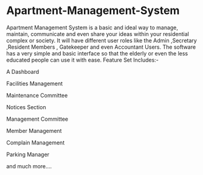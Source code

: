 # Apartment-Management-System
Apartment  Management System is a basic and ideal way to manage, maintain, communicate and even share your ideas within your residential complex or society.
It will have different user roles like the Admin ,Secretary ,Resident  Members , Gatekeeper and even Accountant Users.
The software has a very simple and basic interface so that the elderly or even the less educated people can use it with ease.
Feature Set Includes:-

A Dashboard 

Facilities Management

Maintenance Committee

Notices Section

Management Committee

Member Management 

Complain Management

Parking Manager

and much more....

